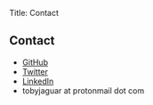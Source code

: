 Title: Contact

## Contact

- <a href="https://github.com/tobyjaguar" target="new">GitHub</a>
- <a href="https://twitter.com/talgya" target="new">Twitter</a>
- <a href="https://www.linkedin.com/in/toby-algya-58997712" target="new">LinkedIn</a>
- tobyjaguar at protonmail dot com

